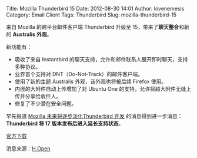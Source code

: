 Title: Mozilla Thunderbird 15
Date: 2012-08-30 14:01
Author: lovenemesis
Category: Email Client
Tags: Thunderbird
Slug: mozilla-thunderbird-15

来自 Mozilla 的跨平台邮件客户端 Thunderbird 升级至
15，带来了**聊天整合**和新的 **Australis 外观**。

新功能有：

-   吸收了来自 Instantbird
    的聊天支持，允许和邮件联系人展开即时聊天，支持多种协议。
-   业界首个支持对 DNT（Do-Not-Track）的邮件客户端。
-   使用了新的主题 Australis 外观，该外观也将被后续 Firefox 使用。
-   内嵌的大附件自动上传增加了对 Ubuntu One
    的支持，允许将超大附件无缝上传并分享给收件人。
-   修复了不少潜在安全问题。

早先报道 [Mozilla 未来将逐步淡化Thunderbird
开发](http://linuxtoy.org/archives/thunderbird-moves-to-esr.html)
的消息得到进一步消息：**Thunderbird 将 17 版本发布后进入延长支持状态**。

[官方下载](http://www.mozilla.org/en-US/thunderbird/all.html)

消息来源：[H
Open](http://www.h-online.com/open/news/item/Thunderbird-15-activates-instant-messaging-1677823.html)
